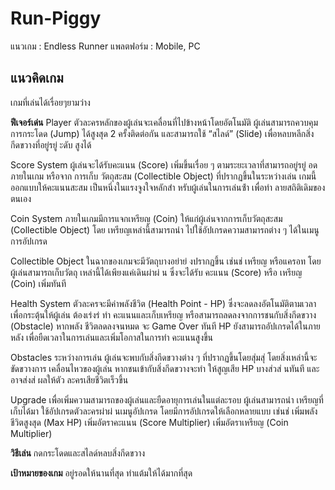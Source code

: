 # Run-Piggy

แนวเกม : Endless Runner
แพลตฟอร์ม : Mobile, PC

## **แนวคิดเกม** ##
เกมที่เล่นได้เรื่อยๆยามว่าง

**ฟีเจอร์เด่น**
Player
ตัวละครหลักของผู้เล่นจะเคลื่อนที่ไปข้างหน้าโดยอัตโนมัติ ผู้เล่นสามารถควบคุมการกระโดด
(Jump) ได้สูงสุด 2 ครั้งติดต่อกัน และสามารถใช้ “สไลด์” (Slide) เพื่อหลบหลีกสิ่งกีดขวางที่อยู่รยู่ ะดับ
สูงได้

Score System
ผู้เล่นจะได้รับคะแนน (Score) เพิ่มขึ้นเรื่อย ๆ ตามระยะเวลาที่สามารถอยู่รยู่ อดภายในเกม หรือจาก
การเก็บ วัตถุสะสม (Collectible Object) ที่ปรากฏขึ้นในระหว่างเล่น เกมนี้ออกแบบให้คะแนนสะสม
เป็นหนึ่งในแรงจูงใจหลักสํา หรับผู้เล่นในการเล่นซ้ํา เพื่อทํา ลายสถิติเดิมของตนเอง

Coin System
ภายในเกมมีการแจกเหรียญ (Coin) ให้แก่ผู้เล่นจากการเก็บวัตถุสะสม (Collectible Object) โดย
เหรียญเหล่านี้สามารถนํา ไปใช้อัปเกรดความสามารถต่าง ๆ ได้ในเมนูการอัปเกรด

Collectible Object
ในฉากของเกมจะมีวัตถุบางอย่าย่ งปรากฏขึ้น เช่นช่ เหรียญ หรือแครอท โดยผู้เล่นสามารถเก็บวัตถุ
เหล่านี้ได้เพียงแค่เดินผ่าผ่ น ซึ่งจะได้รับ คะแนน (Score) หรือ เหรียญ (Coin) เพิ่มทันที

Health System
ตัวละครจะมีค่าพลังชีวิต (Health Point - HP) ซึ่งจะลดลงอัตโนมัติตามเวลา เพื่อกระตุ้นให้ผู้เล่น
ต้องเร่งร่ ทํา คะแนนและเก็บเหรียญ หรือสามารถลดลงจากการชนกับสิ่งกีดขวาง (Obstacle) หากพลัง
ชีวิตลดลงจนหมด จะ Game Over ทันที
HP ยังสามารถอัปเกรดได้ในภายหลัง เพื่อยืดเวลาในการเล่นและเพิ่มโอกาสในการทํา คะแนนสูงขึ้น

Obstacles
ระหว่างการเล่น ผู้เล่นจะพบกับสิ่งกีดขวางต่าง ๆ ที่ปรากฏขึ้นโดยสุ่มสุ่ โดยสิ่งเหล่านี้จะขัดขวางการ
เคลื่อนไหวของผู้เล่น หากชนเข้ากับสิ่งกีดขวางจะทํา ให้สูญเสีย HP บางส่วส่ นทันที และอาจส่งส่ ผลให้ตัว
ละครเสียชีวิตเร็วขึ้น

Upgrade
เพื่อเพิ่มความสามารถของผู้เล่นและยืดอายุการเล่นในแต่ละรอบ ผู้เล่นสามารถนํา เหรียญที่เก็บได้มา
ใช้อัปเกรดตัวละครผ่าผ่ นเมนูอัปเกรด โดยมีการอัปเกรดให้เลือกหลายแบบ เช่นช่
เพิ่มพลังชีวิตสูงสุด (Max HP)
เพิ่มอัตราคะแนน (Score Multiplier)
เพิ่มอัตราเหรียญ (Coin Multiplier)

**วิธีเล่น**
กดกระโดดและสไลด์หลบสิ่งกีดขวาง

**เป้าหมายของเกม**
อยู่รอดให้นานที่สุด
ทำแต้มให้ได้มากที่สุด
